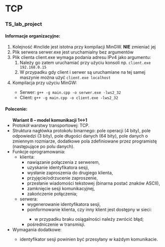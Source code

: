 # TCP
### TS_lab_project

#### Informacje organizacyjne:
<ol>
  <li>Kolejność #inclide jest istotna przy kompilacji MinGW. <strong>NIE</strong> zmieniać jej</li>
<li>Plik serwera serwer.exe jest uruchamialny bez argumentów</li>
<li>Plik clienta client.exe wymaga podania adresu IPv4 jako argumentu:
<ol><li>Należy go zatem uruchamiać przy użyciu konsoli np. <code>client.exe 192.168.0.15</code></li>
<li>W przypadku gdy client i serwer są uruchamiane na tej samej maszynie można użyć <code>client.exe localhost</code></li>
</ol></li>
<li>Kompilacja przy użyciu MinGW:</li>
  <ul>
  <li>Serwer: <code>g++ -g main.cpp -o serwer.exe -lws2_32</code></li>
  <li>Client: <code>g++ -g main.cpp -o client.exe -lws2_32</code></li>
  </ul>
</ol>

#### Polecenie:
<ul>
<strong>Wariant 8 – model komunikacji 1↔1</strong>
<li>Protokół warstwy transportowej: TCP.</li>
<li>Struktura nagłówka protokołu binarnego: pole operacji (4 bity), pole odpowiedzi (3 bity), pole
długości danych (64 bity), pole danych o zmiennym rozmiarze, dodatkowe pola zdefiniowane przez
programistę (następujące po polu danych).</li>
<li>Funkcje oprogramowania:
<ul>
<li>klienta:
<ul>
<li>nawiązanie połączenia z serwerem,</li>
<li>uzyskanie identyfikatora sesji,</li>
<li>wysłanie zaproszenia do drugiego klienta,</li>
<li>przyjęcie/odrzucenie zaproszenie,</li>
<li>przesłanie wiadomości tekstowej (binarna postać znaków ASCII),</li>
<li>zamknięcie sesji komunikacyjnej,</li>
<li>zakończenie połączenia;</li>
</ul></li>
<li>serwera:
<ul>
<li>wygenerowanie identyfikatora sesji,</li>
<li>poinformowanie klienta, czy inny klient jest dostępny w sieci:</li>
<ul>
<li>w przypadku braku osiągalności należy zwrócić błąd;</li>
</ul>
<li>pośredniczenie w transmisji.</li>
</ul></ul>
<li>Wymagania dodatkowe:</li>
<ul>
<li>identyfikator sesji powinien być przesyłany w każdym komunikacie.</li>
</ul></ul>
